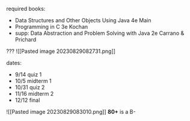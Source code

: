 required books:
- Data Structures and Other Objects Using Java 4e Main
- Programming in C 3e Kochan
- supp: Data Abstraction and Problem Solving with Java 2e Carrano & Prichard

???
![[Pasted image 20230829082731.png]]

dates:
- 9/14 quiz 1
- 10/5 midterm 1
- 10/31 quiz 2
- 11/16 midterm 2
- 12/12 final

![[Pasted image 20230829083010.png]]
**80+** is a B-